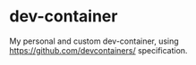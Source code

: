 # dev-container
My personal and custom dev-container, using https://github.com/devcontainers/ specification.
